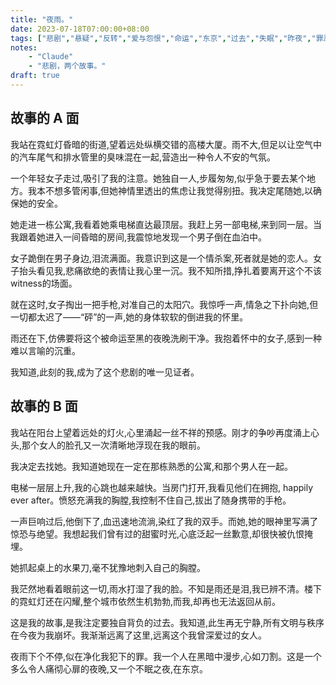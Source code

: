 ```yaml
---
title: "夜雨。"
date: 2023-07-18T07:00:00+08:00
tags: ["悲剧","悬疑","反转","爱与怨恨","命运","东京","过去","失眠","昨夜","罪恶","Claude"]
notes:
    - "Claude"
    - "悲剧，两个故事。"
draft: true
---
```


## 故事的 A 面

我站在霓虹灯昏暗的街道,望着远处纵横交错的高楼大厦。雨不大,但足以让空气中的汽车尾气和排水管里的臭味混在一起,营造出一种令人不安的气氛。

一个年轻女子走过,吸引了我的注意。她独自一人,步履匆匆,似乎急于要去某个地方。我本不想多管闲事,但她神情里透出的焦虑让我觉得别扭。我决定尾随她,以确保她的安全。

她走进一栋公寓,我看着她乘电梯直达最顶层。我赶上另一部电梯,来到同一层。当我跟着她进入一间昏暗的房间,我震惊地发现一个男子倒在血泊中。

女子跪倒在男子身边,泪流满面。我意识到这是一个情杀案,死者就是她的恋人。女子抬头看见我,悲痛欲绝的表情让我心里一沉。我不知所措,挣扎着要离开这个不该witness的场面。

就在这时,女子掏出一把手枪,对准自己的太阳穴。我惊呼一声,情急之下扑向她,但一切都太迟了——“砰”的一声,她的身体软软的倒进我的怀里。

雨还在下,仿佛要将这个被命运至黑的夜晚洗刷干净。我抱着怀中的女子,感到一种难以言喻的沉重。

我知道,此刻的我,成为了这个悲剧的唯一见证者。

## 故事的 B 面

我站在阳台上望着远处的灯火,心里涌起一丝不祥的预感。刚才的争吵再度涌上心头,那个女人的脸孔又一次清晰地浮现在我的眼前。

我决定去找她。我知道她现在一定在那栋熟悉的公寓,和那个男人在一起。

电梯一层层上升,我的心跳也越来越快。当房门打开,我看见他们在拥抱, happily ever after。愤怒充满我的胸膛,我控制不住自己,拔出了随身携带的手枪。

一声巨响过后,他倒下了,血迅速地流淌,染红了我的双手。而她,她的眼神里写满了惊恐与绝望。我想起我们曾有过的甜蜜时光,心底泛起一丝歉意,却很快被仇恨掩埋。

她抓起桌上的水果刀,毫不犹豫地刺入自己的胸膛。

我茫然地看着眼前这一切,雨水打湿了我的脸。不知是雨还是泪,我已辨不清。楼下的霓虹灯还在闪耀,整个城市依然生机勃勃,而我,却再也无法返回从前。

这是我的故事,是我注定要独自背负的过去。我知道,此生再无宁静,所有文明与秩序在今夜为我崩坏。我渐渐远离了这里,远离这个我曾深爱过的女人。

夜雨下个不停,似在净化我犯下的罪。我一个人在黑暗中漫步,心如刀割。这是一个多么令人痛彻心扉的夜晚,又一个不眠之夜,在东京。